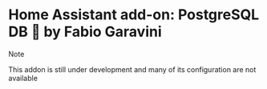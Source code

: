 # Home Assistant add-on: PostgreSQL DB 📝 by Fabio Garavini

> [!NOTE]
>
> This addon is still under development and many of its configuration are not available
